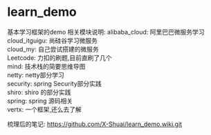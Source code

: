 # learn_demo
基本学习框架的demo
相关模块说明:
alibaba_cloud:  阿里巴巴微服务学习  
cloud_itguigu: 尚硅谷学习微服务  
cloud_my:  自己尝试搭建的微服务  
Leetcode: 力扣的刷题,目前直刷了几个  
mind: 技术栈的简要思维导图  
netty: netty部分学习  
security:  spring Security部分实践  
shiro:  shiro 的部分实践  
spring:  spring 源码相关  
vertx: 一个框架,还么去了解  

梳理后的笔记: https://github.com/X-Shuai/learn_demo.wiki.git


